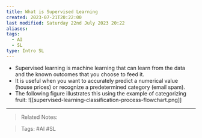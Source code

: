 ```yaml
---
title: What is Supervised Learning
created: 2023-07-21T20:22:00
last modified: Saturday 22nd July 2023 20:22
aliases: 
tags:
  - AI
  - SL
type: Intro SL
---
```

- Supervised learning is machine learning that can learn from the data and the known outcomes that you choose to feed it.
- It is useful when you want to accurately predict a numerical value (house prices) or recognize a predetermined category (email spam).
- The following figure illustrates this using the example of categorizing fruit:
![[supervised-learning-classification-process-flowchart.png]]
---
>Related Notes:
 
>Tags: #AI #SL 
